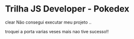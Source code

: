 # Trilha JS Developer - Pokedex
clear Não consegui executar meu projeto ..

 troquei a porta varias veses mais nao tive sucesso!!